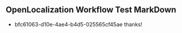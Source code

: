 ## OpenLocalization Workflow Test MarkDown
* bfc61063-d10e-4ae4-b4d5-025565cf45ae thanks!

<!--HONumber=Aug16_HO1-->


